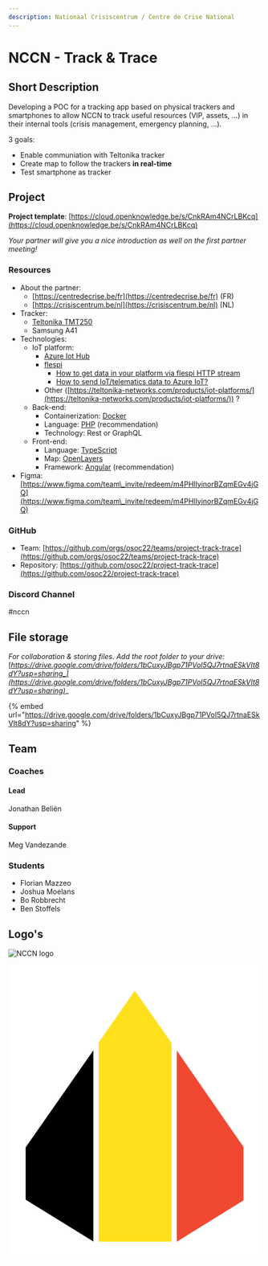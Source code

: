 ```yaml
---
description: Nationaal Crisiscentrum / Centre de Crise National
---
```


# NCCN - Track & Trace

## Short Description

Developing a POC for a tracking app based on physical trackers and smartphones to allow NCCN to track useful resources (VIP, assets, ...) in their internal tools (crisis management, emergency planning, ...).

3 goals:

* Enable communiation with Teltonika tracker
* Create map to follow the trackers **in real-time**
* Test smartphone as tracker

## Project

**Project template**: [https://cloud.openknowledge.be/s/CnkRAm4NCrLBKcq](https://cloud.openknowledge.be/s/CnkRAm4NCrLBKcq)

_Your partner will give you a nice introduction as well on the first partner meeting!_

### Resources

* About the partner:&#x20;
  * [https://centredecrise.be/fr](https://centredecrise.be/fr) (FR)&#x20;
  * [https://crisiscentrum.be/nl](https://crisiscentrum.be/nl) (NL)
* Tracker:
  * [Teltonika TMT250](https://teltonika-mobility.com/product/mini-tracker-easy/)
  * Samsung A41
* Technologies:
  * IoT platform:
    * [Azure Iot Hub](https://azure.microsoft.com/en-us/services/iot-hub/#overview)
    * [flespi](https://flespi.com/)
      * [How to get data in your platform via flespi HTTP stream](https://flespi.com/kb/how-to-get-data-in-your-platform-via-flespi-http-stream)
      * [How to send IoT/telematics data to Azure IoT?](https://flespi.com/kb/flespi-to-azure)
    * Other ([https://teltonika-networks.com/products/iot-platforms/](https://teltonika-networks.com/products/iot-platforms/)) ?
  * Back-end:&#x20;
    * Containerization: [Docker](https://www.docker.com/)
    * Language: [PHP](https://www.php.net/) (recommendation)
    * Technology: Rest or GraphQL
  * Front-end:
    * Language: [TypeScript](https://www.typescriptlang.org/)
    * Map: [OpenLayers](https://openlayers.org/)
    * Framework: [Angular](https://angular.io/) (recommendation)
* Figma: [https://www.figma.com/team\_invite/redeem/m4PHlIyinorBZqmEGv4jGQ](https://www.figma.com/team\_invite/redeem/m4PHlIyinorBZqmEGv4jGQ)

### GitHub

* Team: [https://github.com/orgs/osoc22/teams/project-track-trace](https://github.com/orgs/osoc22/teams/project-track-trace)
* Repository: [https://github.com/osoc22/project-track-trace](https://github.com/osoc22/project-track-trace)

### **Discord Channel**

\#nccn

## File storage

_For collaboration & storing files. Add the root folder to your drive:_ [_https://drive.google.com/drive/folders/1bCuxyJBgp71PVoI5QJ7rtnaESkVIt8dY?usp=sharing_](https://drive.google.com/drive/folders/1bCuxyJBgp71PVoI5QJ7rtnaESkVIt8dY?usp=sharing)__

{% embed url="https://drive.google.com/drive/folders/1bCuxyJBgp71PVoI5QJ7rtnaESkVIt8dY?usp=sharing" %}

## Team

### Coaches

#### Lead

Jonathan Beliën

#### Support

Meg Vandezande

### Students

* Florian Mazzeo
* Joshua Moelans
* Bo Robbrecht
* Ben Stoffels

## Logo's

![NCCN logo](../.gitbook/assets/Symbool\_kleur\_transparant.png)

![Paragon project logo](../.gitbook/assets/logo-par-1.svg)
